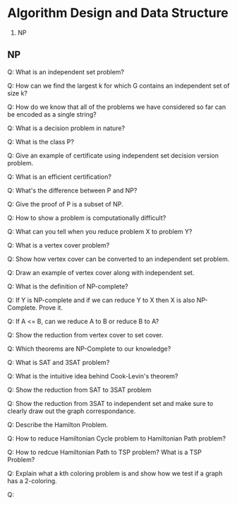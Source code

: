 # Algorithm Design and Data Structure

1. NP 

## NP 

Q: What is an independent set problem? 

Q: How can we find the largest k for which G contains an independent set of size k? 

Q: How do we know that all of the problems we have considered so far can be encoded as a single string?

Q: What is a decision problem in nature? 

Q: What is the class P?

Q: Give an example of certificate using independent set decision version problem. 

Q: What is an efficient certification? 

Q: What's the difference between P and NP? 

Q: Give the proof of P is a subset of NP. 

Q: How to show a problem is computationally difficult?

Q: What can you tell when you reduce problem X to problem Y?

Q: What is a vertex cover problem?

Q: Show how vertex cover can be converted to an independent set problem. 

Q: Draw an example of vertex cover along with independent set. 

Q: What is the definition of NP-complete?

Q: If Y is NP-complete and if we can reduce Y to X then X is also NP-Complete. Prove it. 

Q: If A <= B, can we reduce A to B or reduce B to A?

Q: Show the reduction from vertex cover to set cover. 

Q: Which theorems are NP-Complete to our knowledge?

Q: What is SAT and 3SAT problem?

Q: What is the intuitive idea behind Cook-Levin's theorem?

Q: Show the reduction from SAT to 3SAT problem

Q: Show the reduction from 3SAT to independent set and make sure to clearly draw out the graph correspondance. 

Q: Describe the Hamilton Problem. 

Q: How to reduce Hamiltonian Cycle problem to Hamiltonian Path problem?

Q: How to redcue Hamiltonian Path to TSP problem? What is a TSP Problem?

Q: Explain what a kth coloring problem is and show how we test if a graph has a 2-coloring. 

Q: 







